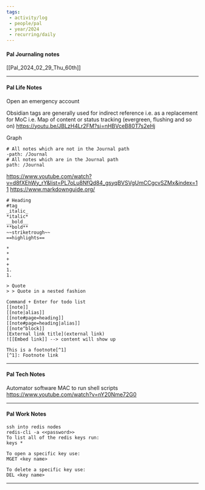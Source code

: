 ```yaml
---
tags:
 - activity/log
 - people/pal
 - year/2024
 - recurring/daily
---
```

#### Pal Journaling notes 
[[Pal_2024_02_29_Thu_60th]]

-----

#### Pal Life Notes

Open an emergency account  

Obsidian tags are generally used for indirect reference i.e. as a replacement for MoC i.e. Map of content or status tracking (evergreen, flushing and so on) https://youtu.be/JBLzH4Lr2FM?si=nHBVceB80T7s2eHj

Graph 
```
# All notes which are not in the Journal path
-path: /Journal 
# All notes which are in the Journal path
path: /Journal
```


https://www.youtube.com/watch?v=d8fXEhWy_rY&list=PL7oLu8NfQd84_gsyqBVSVgUmCCgcvSZMx&index=11 
https://www.markdownguide.org/ 
```
# Heading
#tag
_italic_
*italic*
__bold__
**bold**
~~striketrough~~
==highlights==

* 
*
+
+
1.
1.

> Quote
> > Quote in a nested fashion 

Command + Enter for todo list 
[[note]]
[[note|alias]]
[[note#page=heading]]
[[note#page=heading|alias]]
[[note^block]]
[External link title](external link)
![[Embed link]] --> content will show up

This is a footnote[^1]
[^1]: Footnote link
```
-----------
#### Pal Tech Notes

Automator software MAC to run shell scripts https://www.youtube.com/watch?v=nY20Nme72G0 

------ 
#### Pal Work Notes

```
ssh into redis nodes
redis-cli -a <<password>>
To list all of the redis keys run:  
keys *  
  
To open a specific key use:  
MGET <key name>  
  
To delete a specific key use:  
DEL <key name>
```

-------
